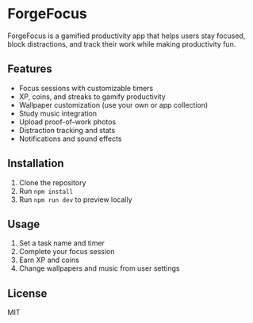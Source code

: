# ForgeFocus

ForgeFocus is a gamified productivity app that helps users stay focused, block distractions, and track their work while making productivity fun.

## Features
- Focus sessions with customizable timers
- XP, coins, and streaks to gamify productivity
- Wallpaper customization (use your own or app collection)
- Study music integration
- Upload proof-of-work photos
- Distraction tracking and stats
- Notifications and sound effects

## Installation
1. Clone the repository
2. Run `npm install`
3. Run `npm run dev` to preview locally

## Usage
1. Set a task name and timer
2. Complete your focus session
3. Earn XP and coins
4. Change wallpapers and music from user settings

## License
MIT
